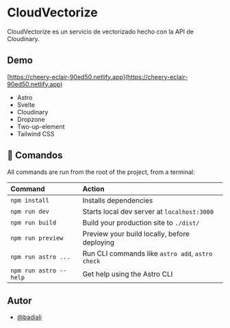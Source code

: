 # CloudVectorize

CloudVectorize es un servicio de vectorizado hecho con la API de Cloudinary.

## Demo

[https://cheery-eclair-90ed50.netlify.app](https://cheery-eclair-90ed50.netlify.app)

- Astro
- Svelte
- Cloudinary
- Dropzone
- Two-up-element
- Tailwind CSS

## 🧞 Comandos

All commands are run from the root of the project, from a terminal:

| Command                | Action                                           |
| :--------------------- | :----------------------------------------------- |
| `npm install`          | Installs dependencies                            |
| `npm run dev`          | Starts local dev server at `localhost:3000`      |
| `npm run build`        | Build your production site to `./dist/`          |
| `npm run preview`      | Preview your build locally, before deploying     |
| `npm run astro ...`    | Run CLI commands like `astro add`, `astro check` |
| `npm run astro --help` | Get help using the Astro CLI                     |

## Autor

- [@badiali](https://www.github.com/badiali)
